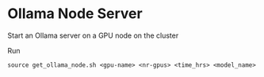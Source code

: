 # Ollama Node Server
Start an Ollama server on a GPU node on the cluster


Run
```
source get_ollama_node.sh <gpu-name> <nr-gpus> <time_hrs> <model_name>
```
